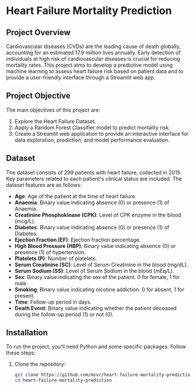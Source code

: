 # Heart Failure Mortality Prediction

## Project Overview

Cardiovascular diseases (CVDs) are the leading cause of death globally, accounting for an estimated 17.9 million lives annually. Early detection of individuals at high risk of cardiovascular diseases is crucial for reducing mortality rates. This project aims to develop a predictive model using machine learning to assess heart failure risk based on patient data and to provide a user-friendly interface through a Streamlit web app.

## Project Objective

The main objectives of this project are:
1. Explore the Heart Failure Dataset.
2. Apply a Random Forest Classifier model to predict mortality risk.
3. Create a Streamlit web application to provide an interactive interface for data exploration, prediction, and model performance evaluation.

## Dataset

The dataset consists of 299 patients with heart failure, collected in 2015. Key parameters related to each patient's clinical status are included. The dataset features are as follows:

- **Age**: Age of the patient at the time of heart failure.
- **Anaemia**: Binary value indicating absence (0) or presence (1) of Anaemia.
- **Creatinine Phosphokinase (CPK)**: Level of CPK enzyme in the blood (mcg/L).
- **Diabetes**: Binary value indicating absence (0) or presence (1) of Diabetes.
- **Ejection Fraction (EF)**: Ejection fraction percentage.
- **High Blood Pressure (HBP)**: Binary value indicating absence (0) or presence (1) of hypertension.
- **Platelets (P)**: Number of platelets.
- **Serum Creatinine (SC)**: Level of Serum Creatinine in the blood (mg/dL).
- **Serum Sodium (SS)**: Level of Serum Sodium in the blood (mEq/L).
- **Sex**: Binary value indicating the sex of the patient. 0 for female, 1 for male.
- **Smoking**: Binary value indicating nicotine addiction. 0 for absent, 1 for present.
- **Time**: Follow-up period in days.
- **Death Event**: Binary value indicating whether the patient deceased during the follow-up period (1) or not (0).

## Installation

To run the project, you'll need Python and some specific packages. Follow these steps:

1. Clone the repository:
   ```bash
   git clone https://github.com/mvvr/heart-failure-mortality-prediction.git
   cd heart-failure-mortality-prediction
